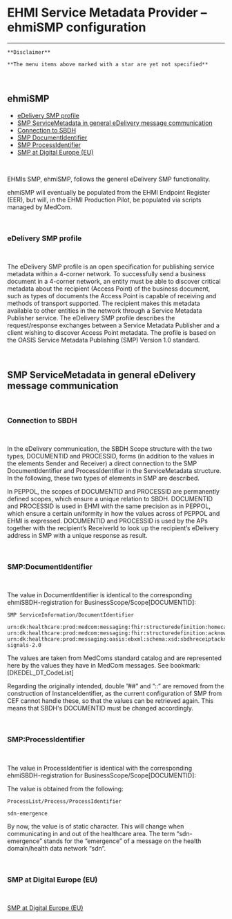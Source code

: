# EHMI Service Metadata Provider – ehmiSMP configuration

***

    **Disclaimer** 
    
    **The menu items above marked with a star are yet not specified**
       
<br/> 

## ehmiSMP

- [eDelivery SMP profile](#edelivery-smp-profile)
- [SMP ServiceMetadata in general eDelivery message communication](#smp-servicemetadata-in-general-edelivery-message-communication)
- [Connection to SBDH](#connection-to-sbdh)
- [SMP DocumentIdentifier](#smpdocumentidentifier)
- [SMP ProcessIdentifier](#smpprocessidentifier)
- [SMP at Digital Europe (EU)](#smp-at-digital-europe-eu)

<br/> 

EHMIs SMP, ehmiSMP, follows the generel eDelivery SMP functionality.

ehmiSMP will eventually be populated from the EHMI Endpoint Register (EER), but will, in the EHMI Production Pilot, be populated via scripts managed by MedCom.
    
<br/> 

### eDelivery SMP profile
    
<br/> 

The eDelivery SMP profile is an open specification for publishing service metadata within a 4-corner network. To successfully send a business document in a 4-corner network, an entity must be able to discover critical metadata about the recipient (Access Point) of the business document, such as types of documents the Access Point is capable of receiving and methods of transport supported. The recipient makes this metadata available to other entities in the network through a Service Metadata Publisher service. The eDelivery SMP profile describes the request/response exchanges between a Service Metadata Publisher and a client wishing to discover Access Point metadata. The profile is based on the OASIS Service Metadata Publishing (SMP) Version 1.0 standard.

<br/>

## SMP ServiceMetadata in general eDelivery message communication

<br/>

### Connection to SBDH

<br/>

In the eDelivery communication, the SBDH Scope structure with the two types, DOCUMENTID and PROCESSID, forms (in addition to the values in the elements Sender and Receiver) a direct connection to the SMP DocumentIdentifier and ProcessIdentifier in the ServiceMetadata structure. In the following, these two types of elements in SMP are described. 

In PEPPOL, the scopes of DOCUMENTID and PROCESSID are permanently defined scopes, which ensure a unique relation to SBDH. DOCUMENTID and PROCESSID is used in EHMI with the same precision as in PEPPOL, which ensure a certain uniformity in how the values across of PEPPOL and EHMI is expressed. DOCUMENTID and PROCESSID is used by the APs together with the recipient’s ReceiverId to look up the recipient’s eDelivery address in SMP with a unique response as result. 

<br/>

### SMP:DocumentIdentifier

<br/>

The value in DocumentIdentifier is identical to the corresponding ehmiSBDH-registration for BusinessScope/Scope[DOCUMENTID]:

    SMP ServiceInformation/DocumentIdentifier
    
    urn:dk:healthcare:prod:medcom:messaging:fhir:structuredefinition:homecareobservation\#urn:dk:medcom:fhir:homecareobservation:3.0
    urn:dk:healthcare:prod:medcom:messaging:fhir:structuredefinition:acknowledgement\#urn:dk:medcom:fhir:acknowledgement:2.0
    urn:dk:healthcare:prod:messaging:oasis:ebxml:schema:xsd:sbdhreceiptacknowledgement\#urn:oasis:ebxml:sbdhreceiptacknowledgement:ebbp-signals-2.0


The values are taken from MedComs standard catalog and are represented here by the values they have in MedCom messages. See bookmark: [DKEDEL_DT_CodeList]

Regarding the originally intended, double ”##” and ”::” are removed from the construction of InstanceIdentifier, as the current configuration of SMP from CEF cannot handle these, so that the values can be retrieved again. This means that SBDH's DOCUMENTID must be changed accordingly.

<br/>

### SMP:ProcessIdentifier

<br/>

The value in ProcessIdentifier is identical with the corresponding ehmiSBDH-registration for BusinessScope/Scope[DOCUMENTID]:

The value is obtained from the following: 

    ProcessList/Process/ProcessIdentifier

    sdn-emergence


By now, the value is of static character. This will change when communicating in and out of the healthcare area. The term “sdn-emergence” stands for the ”emergence” of a message on the health domain/health data network “sdn”. 

<br/>

### SMP at Digital Europe (EU)

<br/>

<a href="https://ec.europa.eu/digital-building-blocks/sites/display/DIGITAL/SMP+specifications" target="_blank">SMP at Digital Europe (EU)</a>

